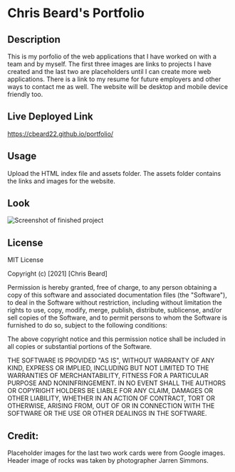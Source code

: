 # Chris Beard's Portfolio

## Description
This is my porfolio of the web applications that I have worked on with a team and by myself. The first three images are links to projects I have created and the last two are placeholders until I can create more web applications. There is a link to my resume for future employers and other ways to contact me as well.
The website will be desktop and mobile device friendly too.

## Live Deployed Link

https://cbeard22.github.io/portfolio/

## Usage
Upload the HTML index file and assets folder. The assets folder contains the links and images for the website. 

## Look
![Screenshot of finished project](./assets/images/portfolioScreenshot.png)

## License
MIT License

Copyright (c) [2021] [Chris Beard]

Permission is hereby granted, free of charge, to any person obtaining a copy of this software and associated documentation files (the "Software"), to deal in the Software without restriction, including without limitation the rights to use, copy, modify, merge, publish, distribute, sublicense, and/or sell copies of the Software, and to permit persons to whom the Software is furnished to do so, subject to the following conditions:

The above copyright notice and this permission notice shall be included in all copies or substantial portions of the Software.

THE SOFTWARE IS PROVIDED "AS IS", WITHOUT WARRANTY OF ANY KIND, EXPRESS OR IMPLIED, INCLUDING BUT NOT LIMITED TO THE WARRANTIES OF MERCHANTABILITY, FITNESS FOR A PARTICULAR PURPOSE AND NONINFRINGEMENT. IN NO EVENT SHALL THE AUTHORS OR COPYRIGHT HOLDERS BE LIABLE FOR ANY CLAIM, DAMAGES OR OTHER LIABILITY, WHETHER IN AN ACTION OF CONTRACT, TORT OR OTHERWISE, ARISING FROM, OUT OF OR IN CONNECTION WITH THE SOFTWARE OR THE USE OR OTHER DEALINGS IN THE SOFTWARE.

## Credit:

Placeholder images for the last two work cards were from Google images.
Header image of rocks was taken by photographer Jarren Simmons.
